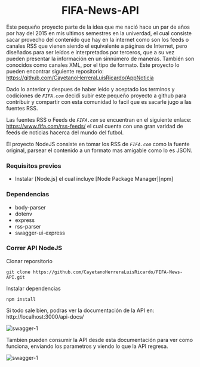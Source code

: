 <h1 align="center">FIFA-News-API</h1>


Este pequeño proyecto parte de la idea que me nació hace un par de años por hay del 2015 en mis ultimos semestres en la univerdad, el cual consiste sacar provecho del contenido que hay en la internet como son los feeds o canales RSS que vienen siendo el equivalente a páginas de Internet, pero diseñados para ser leídos e interpretados por terceros, que a su vez pueden presentar la información en un sinnúmero de maneras. También son conocidos como canales XML, por el tipo de formato. Este proyecto lo pueden encontrar siguiente repositorio: https://github.com/CayetanoHerreraLuisRicardo/AppNoticia


Dado lo anterior y despues de haber leido y aceptado los terminos y codiciones de *`FIFA.com`* decidí subir este pequeño proyecto a github para contribuir y compartir con esta comunidad lo facil que es sacarle jugo a las fuentes RSS. 

Las fuentes RSS o Feeds de *`FIFA.com`* se encuentran en el siguiente enlace: https://www.fifa.com/rss-feeds/ el cual cuenta con una gran varidad de feeds de noticias hacerca del mundo del futbol.

El proyecto NodeJS consiste en tomar los RSS de *`FIFA.com`* como la fuente original, parsear el contenido a un formato mas amigable como lo es JSON.

### Requisitos previos

- Instalar [Node.js] el cual incluye [Node Package Manager][npm]

### Dependencias
- body-parser
- dotenv
- express
- rss-parser
- swagger-ui-express

### Correr API NodeJS 
Clonar reporsitorio

```
git clone https://github.com/CayetanoHerreraLuisRicardo/FIFA-News-API.git
```

Instalar dependencias
```
npm install
```

Si todo sale bien, podras ver la documentación de la API en: http://localhost:3000/api-docs/

![swagger-1](https://github.com/CayetanoHerreraLuisRicardo/swagger-angularjs-client/blob/master/screenshot/screenshot-swagger1.png)

Tambien pueden consumir la API desde esta documentación para ver como funciona, enviando los parametros y viendo lo que la API regresa.

![swagger-1](https://github.com/CayetanoHerreraLuisRicardo/swagger-angularjs-client/blob/master/screenshot/screenshot-swagger2.png)


